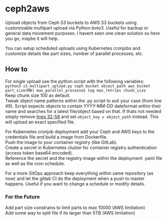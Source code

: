 # ceph2aws
Upload objects from Ceph S3 buckets to AWS S3 buckets using customizable multipart upload via Python boto3.
Useful for backup or general data movement purposes. I havent seen one clean solution so here you go, maybe it will help.

You can setup scheduled uploads using Kubernetes cronjobs and customize details like part sizes, number of parallel processes, etc.


## How to
For single upload use the python script with the following variables:  
`python3 s3_multipart_upload.py ceph_bucket object_path aws_bucket part_size(MB) max_parallel_processes tag max_retries chunk_size`  
Keep chunk size 100 as default.  
Tweak object name patterns within the .py script to suit your case (from line 49). Script expects objects to contain YYYY-MM-DD dateformat within their name and searches for a latest file/object based on that. If thats not needed simply remove [lines 32-58](https://github.com/laimis9133/ceph2aws/blob/main/s3_multipart_upload.py#L32-L58) and set `object_key = object_path` instead. This will upload an exact specified file.

For Kubernetes cronjob deployment add your Ceph and AWS keys to the credentials file and build a image from Dockerfile.  
Push the image to your container registry (like GitLab).  
Create a secret in Kubernetes cluster for container registry authentication (access token base64 encoded).  
Reference the secret and the registry image within the deployment .yaml file as well as the cron schedule.  

For a more GitOps approach keep everything within same repository (as now) and let the gitlab CI do the deployment when a push to master happens. Useful if you want to change a schedule or modify details.

### For the Future
Add part size constrains to limit parts to max 10000 (AWS limitation)  
Add some way to split file if its larger than 5TB (AWS limitation)
